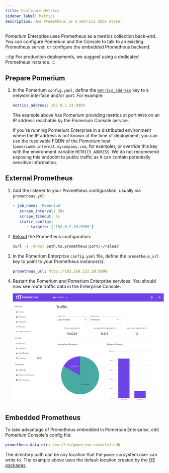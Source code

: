 ```yaml
---
title: Configure Metrics
sidebar_label: Metrics
description: Use Prometheus as a metrics data store.
---
```


Pomerium Enterprise uses Prometheus as a metrics collection back-end. You can configure Pomerium and the Console to talk to an existing Prometheus server, or configure the embedded Prometheus backend.

:::tip
For production deployments, we suggest using a dedicated Prometheus instance.
:::

## Prepare Pomerium

1. In the Pomerium `config.yaml`, define the [`metrics_address`](/docs/reference/metrics-address) key to a network interface and/or port. For example:

   ```yaml title="config.yaml"
   metrics_address: 192.0.2.31:9999
   ```

   The example above has Pomerium providing metrics at port `9999` on an IP address reachable by the Pomerium Console service.

   If you're running Pomerium Enterprise in a distributed environment where the IP address is not known at the time of deployment, you can use the resolvable FQDN of the Pomerium host (`pomerium0.internal.mycompany.com`, for example), or override this key with the environment variable `METRICS_ADDRESS`. We do not recommend exposing this endpoint to public traffic as it can contain potentially sensitive information.

## External Prometheus

1. Add the listener to your Prometheus configuration, usually via `prometheus.yml`:

   ```yaml
   - job_name: 'Pomerium'
      scrape_interval: 30s
      scrape_timeout: 5s
      static_configs:
         - targets: ['192.0.2.10:9999']

   ```

1. [Reload](https://prometheus.io/docs/prometheus/latest/configuration/configuration/#configuration) the Prometheus configuration:

   ```bash
   curl -i -XPOST path.to.prometheus:port/-/reload
   ```

1. In the Pomerium Enterprise `config.yaml` file, define the `prometheus_url` key to point to your Prometheus instance(s):

   ```yaml
   prometheus_url: http://192.168.122.50:9090
   ```

1. Restart the Pomerium and Pomerium Enterprise services. You should now see route traffic data in the Enterprise Console:

   ![Traffic Data in Pomerium Enterprise](img/console-route-traffic.png)

## Embedded Prometheus

To take advantage of Prometheus embedded in Pomerium Enterprise, edit Pomerium Console's config file:

```yaml title="config.yaml"
prometheus_data_dir: /var/lib/pomerium-console/tsdb
```

The directory path can be any location that the `pomerium` system user can write to. The example above uses the default location created by the [OS packages](/docs/enterprise/install/quickstart).
